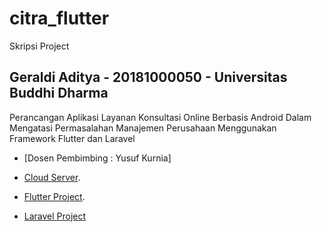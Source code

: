 # citra_flutter

Skripsi Project

## Geraldi Aditya - 20181000050 - Universitas Buddhi Dharma

Perancangan Aplikasi Layanan Konsultasi Online Berbasis Android Dalam Mengatasi Permasalahan Manajemen Perusahaan Menggunakan Framework Flutter dan Laravel

- [Dosen Pembimbing : Yusuf Kurnia]

- [Cloud Server](http://citraconsulting.online/).
- [Flutter Project](https://github.com/geraldiadityal/citra_flutter).
- [Laravel Project](https://github.com/geraldiadityal/citra-web)
